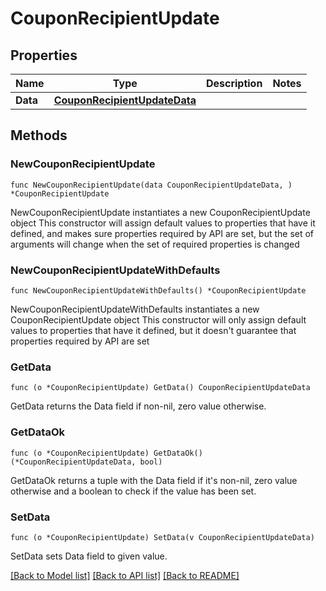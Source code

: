 # CouponRecipientUpdate

## Properties

Name | Type | Description | Notes
------------ | ------------- | ------------- | -------------
**Data** | [**CouponRecipientUpdateData**](CouponRecipientUpdateData.md) |  | 

## Methods

### NewCouponRecipientUpdate

`func NewCouponRecipientUpdate(data CouponRecipientUpdateData, ) *CouponRecipientUpdate`

NewCouponRecipientUpdate instantiates a new CouponRecipientUpdate object
This constructor will assign default values to properties that have it defined,
and makes sure properties required by API are set, but the set of arguments
will change when the set of required properties is changed

### NewCouponRecipientUpdateWithDefaults

`func NewCouponRecipientUpdateWithDefaults() *CouponRecipientUpdate`

NewCouponRecipientUpdateWithDefaults instantiates a new CouponRecipientUpdate object
This constructor will only assign default values to properties that have it defined,
but it doesn't guarantee that properties required by API are set

### GetData

`func (o *CouponRecipientUpdate) GetData() CouponRecipientUpdateData`

GetData returns the Data field if non-nil, zero value otherwise.

### GetDataOk

`func (o *CouponRecipientUpdate) GetDataOk() (*CouponRecipientUpdateData, bool)`

GetDataOk returns a tuple with the Data field if it's non-nil, zero value otherwise
and a boolean to check if the value has been set.

### SetData

`func (o *CouponRecipientUpdate) SetData(v CouponRecipientUpdateData)`

SetData sets Data field to given value.



[[Back to Model list]](../README.md#documentation-for-models) [[Back to API list]](../README.md#documentation-for-api-endpoints) [[Back to README]](../README.md)


